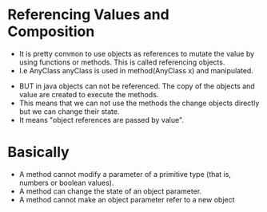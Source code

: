 # Referencing Values and Composition
- It is pretty common to use objects as references to mutate the value by using functions or methods. This is called referencing objects.
- I.e AnyClass anyClass is used in method(AnyClass x) and manipulated. 
* BUT in java objects can not be referenced. The copy of the objects and value are created to execute the methods.
* This means that we can not use the methods the change objects directly but we can change their state.
* It means "object references are passed by value".

# Basically
- A method cannot modify a parameter of a primitive type (that is, numbers or boolean values).
- A method can change the state of an object parameter.
- A method cannot make an object parameter refer to a new object
